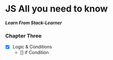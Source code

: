 # JS All you need to know
***Learn From Stack-Learner***

### Chapter Three

- [x] Logic & Conditions
    - [] if Condition